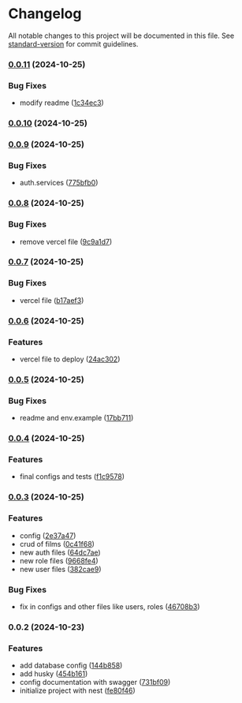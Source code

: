 # Changelog

All notable changes to this project will be documented in this file. See [standard-version](https://github.com/conventional-changelog/standard-version) for commit guidelines.

### [0.0.11](https://github.com/Palmieri31/backend-nest-test/compare/v0.0.10...v0.0.11) (2024-10-25)


### Bug Fixes

* modify readme ([1c34ec3](https://github.com/Palmieri31/backend-nest-test/commit/1c34ec3bd25630e448ba1586bb2a549bd8dc528c))

### [0.0.10](https://github.com/Palmieri31/backend-nest-test/compare/v0.0.9...v0.0.10) (2024-10-25)

### [0.0.9](https://github.com/Palmieri31/backend-nest-test/compare/v0.0.8...v0.0.9) (2024-10-25)


### Bug Fixes

* auth.services ([775bfb0](https://github.com/Palmieri31/backend-nest-test/commit/775bfb0f83f17b728d26c5a3ccba295ac32490ec))

### [0.0.8](https://github.com/Palmieri31/backend-nest-test/compare/v0.0.7...v0.0.8) (2024-10-25)


### Bug Fixes

* remove  vercel file ([9c9a1d7](https://github.com/Palmieri31/backend-nest-test/commit/9c9a1d7c3a470dfbf23b9cad595f3aa2d0b478d9))

### [0.0.7](https://github.com/Palmieri31/backend-nest-test/compare/v0.0.6...v0.0.7) (2024-10-25)


### Bug Fixes

* vercel file ([b17aef3](https://github.com/Palmieri31/backend-nest-test/commit/b17aef3da17e6f0d72849f34017ba09eed838221))

### [0.0.6](https://github.com/Palmieri31/backend-nest-test/compare/v0.0.5...v0.0.6) (2024-10-25)


### Features

* vercel file to deploy ([24ac302](https://github.com/Palmieri31/backend-nest-test/commit/24ac302629963db2be82c36cf15524b88354ac53))

### [0.0.5](https://github.com/Palmieri31/backend-nest-test/compare/v0.0.4...v0.0.5) (2024-10-25)


### Bug Fixes

* readme and env.example ([17bb711](https://github.com/Palmieri31/backend-nest-test/commit/17bb7111d0026aa38f75c1db7f6cec43a3e4ab6d))

### [0.0.4](https://github.com/Palmieri31/backend-nest-test/compare/v0.0.3...v0.0.4) (2024-10-25)


### Features

* final configs and tests ([f1c9578](https://github.com/Palmieri31/backend-nest-test/commit/f1c957805eb5593e156120d4e14f4a50e2c17a9a))

### [0.0.3](https://github.com/Palmieri31/backend-nest-test/compare/v0.0.2...v0.0.3) (2024-10-25)


### Features

* config ([2e37a47](https://github.com/Palmieri31/backend-nest-test/commit/2e37a47b60ae407af445f254c2979ba21a4b8f3d))
* crud of films ([0c41f68](https://github.com/Palmieri31/backend-nest-test/commit/0c41f683b032c3389d7a89f9278edc041d64b7b5))
* new auth files ([64dc7ae](https://github.com/Palmieri31/backend-nest-test/commit/64dc7ae0c798c2da6559dd585bf9a8559766559e))
* new role files ([9668fe4](https://github.com/Palmieri31/backend-nest-test/commit/9668fe45a80f3bf46e3166c50fff4be34705b778))
* new user files ([382cae9](https://github.com/Palmieri31/backend-nest-test/commit/382cae9220971af16b02d49c5f8904158a9c99d0))


### Bug Fixes

* fix in configs and other files like users, roles ([46708b3](https://github.com/Palmieri31/backend-nest-test/commit/46708b3e90e736b4b4c8144972920c4b82cd5127))

### 0.0.2 (2024-10-23)


### Features

* add database config ([144b858](https://github.com/Palmieri31/backend-nest-test/commit/144b858355b94ecfba8b3aa77f9a047c1de7dd44))
* add husky ([454b161](https://github.com/Palmieri31/backend-nest-test/commit/454b1616d4fcd3698d4b5e2b730c6c1a19e8cee6))
* config documentation with swagger ([731bf09](https://github.com/Palmieri31/backend-nest-test/commit/731bf09f00df4ae152c8da8fc0a7e694704e743e))
* initialize project with nest ([fe80f46](https://github.com/Palmieri31/backend-nest-test/commit/fe80f46462f808ea9d735ef2f8d7e87889a40aee))
